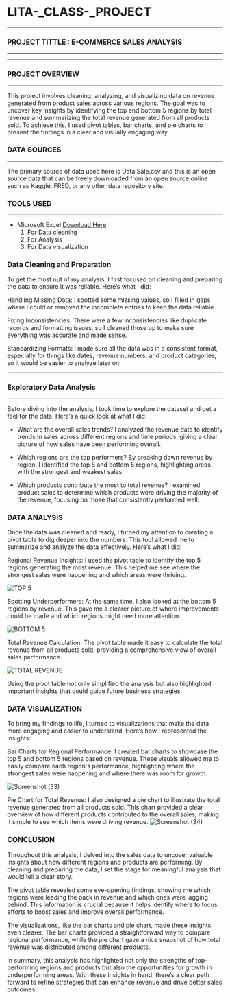 # LITA-_CLASS-_PROJECT
---

### PROJECT TITTLE : E-COMMERCE SALES ANALYSIS
----

 
---

### PROJECT OVERVIEW
---
This project involves cleaning, analyzing, and visualizing data on revenue generated from product sales across various regions. 
The goal was to uncover key insights by identifying the top and bottom 5 regions by total revenue and summarizing the total revenue generated from all products sold.
To achieve this, I used pivot tables, bar charts, and pie charts to present the findings in a clear and visually engaging way.

 ### DATA SOURCES
 ---
The primary source of data used here is Data Sale.csv and this is an open source data that can be freely downloaded from an open source online such as Kaggle, FRED, or any other data repository site.


### TOOLS USED 
---
- Microsoft Excel [Download Here](https://www.microsoft.com)
     1. For Data cleaning
     2. For Analysis
     3. For Data visualization

### Data Cleaning  and Preparation 

To get the most out of my analysis, I first focused on cleaning and preparing the data to ensure it was reliable. Here’s what I did:

Handling Missing Data:
I spotted some missing values, so I filled in gaps where I could or removed the incomplete entries to keep the data reliable.

Fixing Inconsistencies:
There were a few inconsistencies like duplicate records and formatting issues, so I cleaned those up to make sure everything was accurate and made sense.

Standardizing Formats:
I made sure all the data was in a consistent format, especially for things like dates, revenue numbers, and product categories, so it would be easier to analyze later on.


----

### Exploratory  Data Analysis 
----
Before diving into the analysis, I took time to explore the dataset and get a feel for the data. Here’s a quick look at what I did:
  -  What are the overall sales trends?
      I analyzed the revenue data to identify trends in sales across different regions and time periods, giving a clear picture of how sales have been performing overall.

 -  Which regions are the top performers?
      By breaking down revenue by region, I identified the top 5 and bottom 5 regions, highlighting areas with the strongest and weakest sales.

-  Which products contribute the most to total revenue?
      I examined product sales to determine which products were driving the majority of the revenue, focusing on those that consistently performed well.
### DATA ANALYSIS 
Once the data was cleaned and ready, I turned my attention to creating a pivot table to dig deeper into the numbers. This tool allowed me to summarize and analyze the data effectively. Here’s what I did:

Regional Revenue Insights:
I used the pivot table to identify the top 5 regions generating the most revenue. This helped me see where the strongest sales were happening and which areas were thriving.


![TOP 5](https://github.com/user-attachments/assets/168fd299-36c6-49c1-948c-68f04f37c59e)



Spotting Underperformers:
At the same time, I also looked at the bottom 5 regions by revenue. This gave me a clearer picture of where improvements could be made and which regions might need more attention.


![BOTTOM 5](https://github.com/user-attachments/assets/e632fc55-4559-4c23-b45e-fa03a6922458)

Total Revenue Calculation:
The pivot table made it easy to calculate the total revenue from all products sold, providing a comprehensive view of overall sales performance.


![TOTAL REVENUE](https://github.com/user-attachments/assets/ac4648ed-b8f7-4415-868c-3fa84cfbce07)

Using the pivot table not only simplified the analysis but also highlighted important insights that could guide future business strategies.


### DATA VISUALIZATION 

To bring my findings to life, I turned to visualizations that make the data more engaging and easier to understand. Here’s how I represented the insights:

Bar Charts for Regional Performance:
I created bar charts to showcase the top 5 and bottom 5 regions based on revenue. These visuals allowed me to easily compare each region's performance, highlighting where the strongest sales were happening and where there was room for growth.

![Screenshot (33)](https://github.com/user-attachments/assets/f6e020b8-1904-46b8-b285-1d4982df6aab)

Pie Chart for Total Revenue:
I also designed a pie chart to illustrate the total revenue generated from all products sold. This chart provided a clear overview of how different products contributed to the overall sales, making it simple to see which items were driving revenue.
![Screenshot (34)](https://github.com/user-attachments/assets/711e8f43-6dbd-4fbd-b59e-569224c36443)

### CONCLUSION 
Throughout this analysis, I delved into the sales data to uncover valuable insights about how different regions and products are performing. By cleaning and preparing the data, I set the stage for meaningful analysis that would tell a clear story.

The pivot table revealed some eye-opening findings, showing me which regions were leading the pack in revenue and which ones were lagging behind. This information is crucial because it helps identify where to focus efforts to boost sales and improve overall performance.

The visualizations, like the bar charts and pie chart, made these insights even clearer. The bar charts provided a straightforward way to compare regional performance, while the pie chart gave a nice snapshot of how total revenue was distributed among different products.

In summary, this analysis has highlighted not only the strengths of top-performing regions and products but also the opportunities for growth in underperforming areas. With these insights in hand, there’s a clear path forward to refine strategies that can enhance revenue and drive better sales outcomes.

